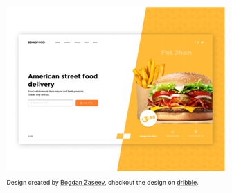 <img alt="Good Food design created by Bogdan Zaseev" src="./dribbble_reference.png"/>

Design created by [Bogdan Zaseev](https://dribbble.com/zassy), checkout the design on [dribble](https://dribbble.com/shots/6816821-Order-Street-Food-Main-screen-concept).